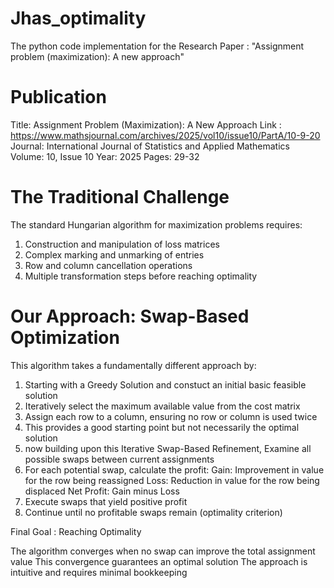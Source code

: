 # Jhas_optimality
The python code implementation for the Research Paper : "Assignment problem (maximization): A new approach"

# Publication

Title: Assignment Problem (Maximization): A New Approach
Link : https://www.mathsjournal.com/archives/2025/vol10/issue10/PartA/10-9-20
Journal: International Journal of Statistics and Applied Mathematics
Volume: 10, Issue 10
Year: 2025
Pages: 29-32

# The Traditional Challenge
The standard Hungarian algorithm for maximization problems requires:

1) Construction and manipulation of loss matrices
2) Complex marking and unmarking of entries
3) Row and column cancellation operations
4) Multiple transformation steps before reaching optimality

# Our Approach: Swap-Based Optimization
This algorithm takes a fundamentally different approach by:

1) Starting with a Greedy Solution and constuct an initial basic feasible solution
2) Iteratively select the maximum available value from the cost matrix
3) Assign each row to a column, ensuring no row or column is used twice
4) This provides a good starting point but not necessarily the optimal solution
5) now building upon this Iterative Swap-Based Refinement, Examine all possible swaps between current assignments
6) For each potential swap, calculate the profit:
Gain: Improvement in value for the row being reassigned
Loss: Reduction in value for the row being displaced
Net Profit: Gain minus Loss
7) Execute swaps that yield positive profit
8) Continue until no profitable swaps remain (optimality criterion)


Final Goal : Reaching Optimality

The algorithm converges when no swap can improve the total assignment value
This convergence guarantees an optimal solution
The approach is intuitive and requires minimal bookkeeping 
